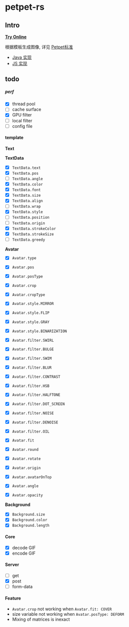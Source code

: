 # petpet-rs

## Intro

**[Try Online](https://petpet.d2n.moe/)**

根据模板生成图像, 详见 [Petpet标准](https://github.com/Dituon/petpet)
- [Java 实现](https://github.com/Dituon/petpet)
- [JS 实现](https://github.com/Dituon/petpet-js)

## todo

##### perf

- [x] thread pool
- [ ] cache surface
- [x] GPU filter
- [ ] local filter
- [ ] config file

#### template

**Text**

**TextData**

- [x] `TextData.text`
- [x] `TextData.pos`
- [ ] `TextData.angle`
- [x] `TextData.color`
- [x] `TextData.font`
- [x] `TextData.size`
- [x] `TextData.align`
- [ ] `TextData.wrap`
- [x] `TextData.style`
- [ ] `TextData.position`
- [ ] `TextData.origin`
- [x] `TextData.strokeColor`
- [x] `TextData.strokeSize`
- [ ] `TextData.greedy`

**Avatar**

- [x] `Avatar.type`


- [x] `Avatar.pos`
- [x] `Avatar.posType`


- [x] `Avatar.crop`
- [x] `Avatar.cropType`


- [x] `Avatar.style.MIRROR`
- [x] `Avatar.style.FLIP`
- [x] `Avatar.style.GRAY`
- [x] `Avatar.style.BINARIZATION`


- [x] `Avatar.filter.SWIRL`
- [x] `Avatar.filter.BULGE`
- [x] `Avatar.filter.SWIM`
- [x] `Avatar.filter.BLUR`
- [x] `Avatar.filter.CONTRAST`
- [x] `Avatar.filter.HSB`
- [x] `Avatar.filter.HALFTONE`
- [x] `Avatar.filter.DOT_SCREEN`
- [x] `Avatar.filter.NOISE`
- [x] `Avatar.filter.DENOISE`
- [x] `Avatar.filter.OIL`


- [x] `Avatar.fit`
- [x] `Avatar.round`
- [x] `Avatar.rotate`
- [x] `Avatar.origin`
- [x] `Avatar.avatarOnTop`


- [x] `Avatar.angle`
- [x] `Avatar.opacity`


**Background**

- [x] `Background.size`
- [x] `Background.color`
- [x] `Background.length`

#### Core

- [x] decode GIF
- [x] encode GIF

#### Server

- [ ] get
- [x] post
- [ ] form-data

#### Feature

- `Avatar.crop` not working when `Avatar.fit: COVER`
- size variable not working when `Avatar.posType: DEFORM`
- Mixing of matrices is inexact
